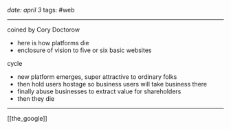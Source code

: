 *date: april 3*
tags: #web 

---
coined by Cory Doctorow
- here is how platforms die
- enclosure of vision to five or six basic websites

cycle
- new platform emerges, super attractive to ordinary folks
- then hold users hostage so business users will take business there
- finally abuse businesses to extract value for shareholders
- then they die

---
[[the_google]]